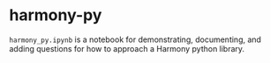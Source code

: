 # harmony-py

`harmony_py.ipynb` is a notebook for demonstrating, documenting, and adding questions for how to approach a Harmony python library.
